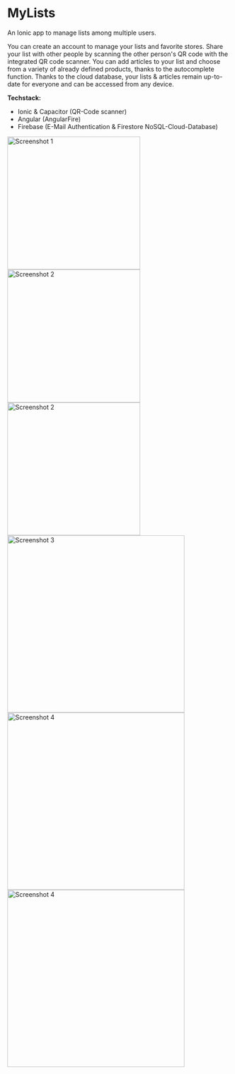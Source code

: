 # MyLists

An Ionic app to manage lists among multiple users.

You can create an account to manage your lists and favorite stores. Share your list with other people by scanning the other person's QR code with the integrated QR code scanner. You can add articles to your list and choose from a variety of already defined products, thanks to the autocomplete function. Thanks to the cloud database, your lists & articles remain up-to-date for everyone and can be accessed from any device.

**Techstack:**
+ Ionic & Capacitor (QR-Code scanner)
+ Angular (AngularFire)
+ Firebase (E-Mail Authentication & Firestore NoSQL-Cloud-Database)

<img width="300" alt="Screenshot 1" src="screenshots/login.jpg"/> <img width="300" alt="Screenshot 2" src="screenshots/lists.jpg"/> <img width="300" alt="Screenshot 2" src="screenshots/stores.jpg"/>
<img width="400" alt="Screenshot 3" src="screenshots/add article.jpg"/> <img width="400" alt="Screenshot 4" src="screenshots/articles.jpg"/> <img width="400" alt="Screenshot 4" src="screenshots/dark mode lists.jpg"/>